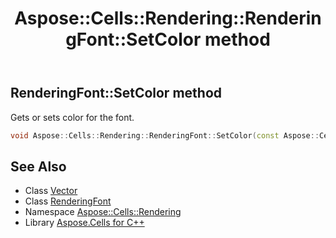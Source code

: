 ﻿---
title: Aspose::Cells::Rendering::RenderingFont::SetColor method
linktitle: SetColor
second_title: Aspose.Cells for C++ API Reference
description: 'Aspose::Cells::Rendering::RenderingFont::SetColor method. Gets or sets color for the font in C++.'
type: docs
weight: 1300
url: /cpp/aspose.cells.rendering/renderingfont/setcolor/
---
## RenderingFont::SetColor method


Gets or sets color for the font.

```cpp
void Aspose::Cells::Rendering::RenderingFont::SetColor(const Aspose::Cells::Color &value)
```

## See Also

* Class [Vector](../../../aspose.cells/vector/)
* Class [RenderingFont](../)
* Namespace [Aspose::Cells::Rendering](../../)
* Library [Aspose.Cells for C++](../../../)
